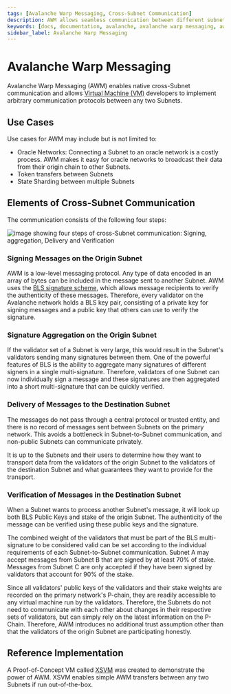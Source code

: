 ```yaml
---
tags: [Avalanche Warp Messaging, Cross-Subnet Communication]
description: AWM allows seamless communication between different subnetworks on Avalanche, enabling developers to establish custom communication protocols.
keywords: [docs, documentation, avalanche, avalanche warp messaging, awm, cross-subnet communication, cross-chain, ]
sidebar_label: Avalanche Warp Messaging
---
```


# Avalanche Warp Messaging

Avalanche Warp Messaging (AWM) enables native cross-Subnet communication and allows [Virtual Machine
(VM)](/learn/avalanche/subnets-overview.md#virtual-machines) developers to implement arbitrary
communication protocols
between any two Subnets.

## Use Cases 

Use cases for AWM may include but is not limited to:

- Oracle Networks: Connecting a Subnet to an oracle network is a costly process. AWM makes it easy
  for oracle networks to broadcast their data from their origin chain to other Subnets.
- Token transfers between Subnets 
- State Sharding between multiple Subnets

## Elements of Cross-Subnet Communication

The communication consists of the following four steps:

![image showing four steps of cross-Subnet communication: Signing, aggregation, Delivery and Verification](/img/cross-subnet-communication.png)

### Signing Messages on the Origin Subnet

AWM is a low-level messaging protocol. Any type of data encoded in an array of bytes can be included
in the message sent to another Subnet. AWM uses the [BLS signature
scheme](https://crypto.stanford.edu/~dabo/pubs/papers/BLSmultisig.html), which allows message
recipients to verify the authenticity of these messages. Therefore, every validator on the Avalanche
network holds a BLS key pair, consisting of a private key for signing messages and a public key that
others can use to verify the signature.

### Signature Aggregation on the Origin Subnet

If the validator set of a Subnet is very large, this would result in the Subnet's validators sending
many signatures between them. One of the powerful features of BLS is the ability to aggregate many
signatures of different signers in a single multi-signature. Therefore, validators of one Subnet can
now individually sign a message and these signatures are then aggregated into a short
multi-signature that can be quickly verified.

### Delivery of Messages to the Destination Subnet

The messages do not pass through a central protocol or trusted entity, and there is no record of
messages sent between Subnets on the primary network. This avoids a bottleneck in Subnet-to-Subnet
communication, and non-public Subnets can communicate privately.

It is up to the Subnets and their users to determine how they want to transport data from the
validators of the origin Subnet to the validators of the destination Subnet and what guarantees they
want to provide for the transport.

### Verification of Messages in the Destination Subnet

When a Subnet wants to process another Subnet's message, it will look up both BLS Public Keys and
stake of the origin Subnet. The authenticity of the message can be verified using these public keys
and the signature.

The combined weight of the validators that must be part of the BLS multi-signature to be considered
valid can be set according to the individual requirements of each Subnet-to-Subnet communication.
Subnet A may accept messages from Subnet B that are signed by at least 70% of stake. Messages from
Subnet C are only accepted if they have been signed by validators that account for 90% of the stake.

Since all validators' public keys of the validators and their stake weights are recorded on the
primary network's P-chain, they are readily accessible to any virtual machine run by the validators.
Therefore, the Subnets do not need to communicate with each other about changes in their respective
sets of validators, but can simply rely on the latest information on the P-Chain. Therefore, AWM
introduces no additional trust assumption other than that the validators of the origin Subnet are
participating honestly.

## Reference Implementation

A Proof-of-Concept VM called [XSVM](https://github.com/ava-labs/xsvm) was created to demonstrate the
power of AWM. XSVM enables simple AWM transfers between any two Subnets if run out-of-the-box.

